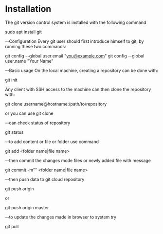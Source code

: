# Installation
The git version control system is installed with the following command

sudo apt install git

--Configuration
Every git user should first introduce himself to git, by running these two commands:

git config --global user.email "you@example.com"
git config --global user.name "Your Name"

--Basic usage
On the local machine, creating a repository can be done with:

git init

Any client with SSH access to the machine can then clone the repository with:

git clone username@hostname:/path/to/repository

or you can use 
 git clone <http repository url>

--can check status of repository

git status

--to add content or file or folder use command

git add <folder name|file name>

--then commit the changes mode files or newly added file with message

git commit -m"<any message>" <folder name|file name>

--then push data to git cloud repository

git push origin 

or 

git push origin master

--to update the changes made in browser to system try

git pull
